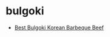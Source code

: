 # bulgoki

 * [Best Bulgoki   Korean Barbeque Beef](../index/b/best-bulgoki---korean-barbeque-beef.json)
